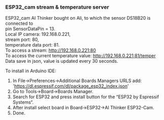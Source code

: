 ### ESP32_cam stream & temperature server

ESP32_cam AI Thinker bought on Ali, to which the sensor DS18B20 is connected to  
pin SensorDataPin = 13.  
Local IP camera: 192.168.0.221,  
stream port: 80,  
temperature data port: 81.  
To access a stream: http://192.168.0.221:80  
To access the current temperature value: http://192.168.0.221:81/temper  
Data save in json, value is updated every 30 seconds.
  
To install in Arduino IDE:  
1. In File->Preferences->Additional Boards Managers URLS add:  
	'https://dl.espressif.com/dl/package_esp32_index.json'  
2. Go to Tools->Board->Boards Manager.  
3. Search for ESP32 and press install button for the “ESP32 by Espressif Systems“.  
4. After install select board in Board->ESP32->AI Thinker ESP32-Cam.  
5. Done.  